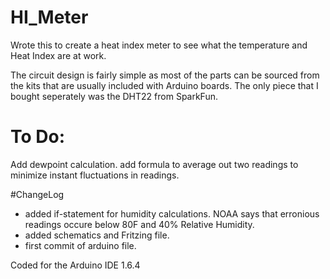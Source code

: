 # HI_Meter
Wrote this to create a heat index meter to see what the temperature and Heat Index are at work.

The circuit design is fairly simple as most of the parts can be sourced from the kits that are usually included
with Arduino boards. The only piece that I bought seperately was the DHT22 from SparkFun.

# To Do:
Add dewpoint calculation.
add formula to average out two readings to minimize instant fluctuations in readings.

#ChangeLog
- added if-statement for humidity calculations. NOAA says that erronious readings occure below 80F and 40% Relative Humidity.
- added schematics and Fritzing file.
- first commit of arduino file.



Coded for the Arduino IDE 1.6.4
